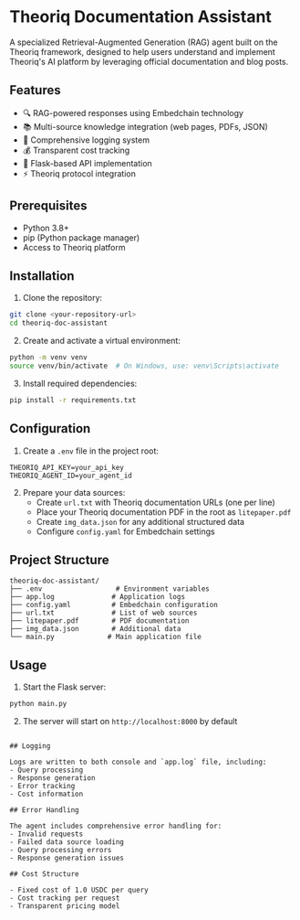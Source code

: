 # Theoriq Documentation Assistant

A specialized Retrieval-Augmented Generation (RAG) agent built on the Theoriq framework, designed to help users understand and implement Theoriq's AI platform by leveraging official documentation and blog posts.

## Features

- 🔍 RAG-powered responses using Embedchain technology
- 📚 Multi-source knowledge integration (web pages, PDFs, JSON)
- 📝 Comprehensive logging system
- 💰 Transparent cost tracking
- 🔄 Flask-based API implementation
- ⚡ Theoriq protocol integration

## Prerequisites

- Python 3.8+
- pip (Python package manager)
- Access to Theoriq platform

## Installation

1. Clone the repository:
```bash
git clone <your-repository-url>
cd theoriq-doc-assistant
```

2. Create and activate a virtual environment:
```bash
python -m venv venv
source venv/bin/activate  # On Windows, use: venv\Scripts\activate
```

3. Install required dependencies:
```bash
pip install -r requirements.txt
```

## Configuration

1. Create a `.env` file in the project root:
```env
THEORIQ_API_KEY=your_api_key
THEORIQ_AGENT_ID=your_agent_id
```

2. Prepare your data sources:
   - Create `url.txt` with Theoriq documentation URLs (one per line)
   - Place your Theoriq documentation PDF in the root as `litepaper.pdf`
   - Create `img_data.json` for any additional structured data
   - Configure `config.yaml` for Embedchain settings

## Project Structure

```
theoriq-doc-assistant/
├── .env                  # Environment variables
├── app.log              # Application logs
├── config.yaml          # Embedchain configuration
├── url.txt              # List of web sources
├── litepaper.pdf        # PDF documentation
├── img_data.json        # Additional data
└── main.py             # Main application file
```

## Usage

1. Start the Flask server:
```bash
python main.py
```

2. The server will start on `http://localhost:8000` by default


```

## Logging

Logs are written to both console and `app.log` file, including:
- Query processing
- Response generation
- Error tracking
- Cost information

## Error Handling

The agent includes comprehensive error handling for:
- Invalid requests
- Failed data source loading
- Query processing errors
- Response generation issues

## Cost Structure

- Fixed cost of 1.0 USDC per query
- Cost tracking per request
- Transparent pricing model
